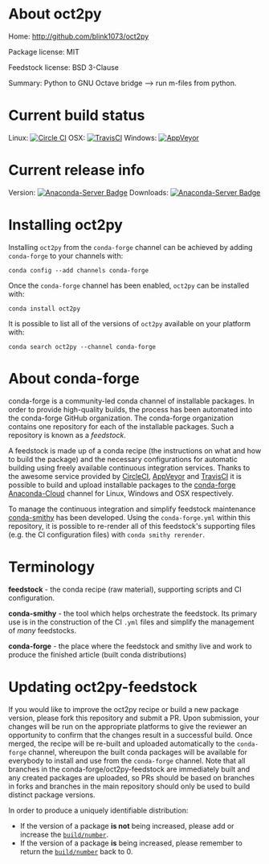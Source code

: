About oct2py
============

Home: http://github.com/blink1073/oct2py

Package license: MIT

Feedstock license: BSD 3-Clause

Summary: Python to GNU Octave bridge --> run m-files from python.



Current build status
====================

Linux: [![Circle CI](https://circleci.com/gh/conda-forge/oct2py-feedstock.svg?style=shield)](https://circleci.com/gh/conda-forge/oct2py-feedstock)
OSX: [![TravisCI](https://travis-ci.org/conda-forge/oct2py-feedstock.svg?branch=master)](https://travis-ci.org/conda-forge/oct2py-feedstock)
Windows: [![AppVeyor](https://ci.appveyor.com/api/projects/status/github/conda-forge/oct2py-feedstock?svg=True)](https://ci.appveyor.com/project/conda-forge/oct2py-feedstock/branch/master)

Current release info
====================
Version: [![Anaconda-Server Badge](https://anaconda.org/conda-forge/oct2py/badges/version.svg)](https://anaconda.org/conda-forge/oct2py)
Downloads: [![Anaconda-Server Badge](https://anaconda.org/conda-forge/oct2py/badges/downloads.svg)](https://anaconda.org/conda-forge/oct2py)

Installing oct2py
=================

Installing `oct2py` from the `conda-forge` channel can be achieved by adding `conda-forge` to your channels with:

```
conda config --add channels conda-forge
```

Once the `conda-forge` channel has been enabled, `oct2py` can be installed with:

```
conda install oct2py
```

It is possible to list all of the versions of `oct2py` available on your platform with:

```
conda search oct2py --channel conda-forge
```


About conda-forge
=================

conda-forge is a community-led conda channel of installable packages.
In order to provide high-quality builds, the process has been automated into the
conda-forge GitHub organization. The conda-forge organization contains one repository
for each of the installable packages. Such a repository is known as a *feedstock*.

A feedstock is made up of a conda recipe (the instructions on what and how to build
the package) and the necessary configurations for automatic building using freely
available continuous integration services. Thanks to the awesome service provided by
[CircleCI](https://circleci.com/), [AppVeyor](http://www.appveyor.com/)
and [TravisCI](https://travis-ci.org/) it is possible to build and upload installable
packages to the [conda-forge](https://anaconda.org/conda-forge)
[Anaconda-Cloud](http://docs.anaconda.org/) channel for Linux, Windows and OSX respectively.

To manage the continuous integration and simplify feedstock maintenance
[conda-smithy](http://github.com/conda-forge/conda-smithy) has been developed.
Using the ``conda-forge.yml`` within this repository, it is possible to re-render all of
this feedstock's supporting files (e.g. the CI configuration files) with ``conda smithy rerender``.


Terminology
===========

**feedstock** - the conda recipe (raw material), supporting scripts and CI configuration.

**conda-smithy** - the tool which helps orchestrate the feedstock.
                   Its primary use is in the construction of the CI ``.yml`` files
                   and simplify the management of *many* feedstocks.

**conda-forge** - the place where the feedstock and smithy live and work to
                  produce the finished article (built conda distributions)


Updating oct2py-feedstock
=========================

If you would like to improve the oct2py recipe or build a new
package version, please fork this repository and submit a PR. Upon submission,
your changes will be run on the appropriate platforms to give the reviewer an
opportunity to confirm that the changes result in a successful build. Once
merged, the recipe will be re-built and uploaded automatically to the
`conda-forge` channel, whereupon the built conda packages will be available for
everybody to install and use from the `conda-forge` channel.
Note that all branches in the conda-forge/oct2py-feedstock are
immediately built and any created packages are uploaded, so PRs should be based
on branches in forks and branches in the main repository should only be used to
build distinct package versions.

In order to produce a uniquely identifiable distribution:
 * If the version of a package **is not** being increased, please add or increase
   the [``build/number``](http://conda.pydata.org/docs/building/meta-yaml.html#build-number-and-string).
 * If the version of a package **is** being increased, please remember to return
   the [``build/number``](http://conda.pydata.org/docs/building/meta-yaml.html#build-number-and-string)
   back to 0.
